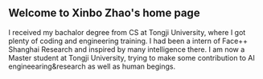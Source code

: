## Welcome to Xinbo Zhao's home page
I received my bachalor degree from CS at Tongji University, where I got plenty of coding and engineering training.
I had been a intern of Face++ Shanghai Research and inspired by many intelligence there. 
I am now a Master student at Tongji University, trying to make some contribution to AI engineearing&research as well as human begings.

